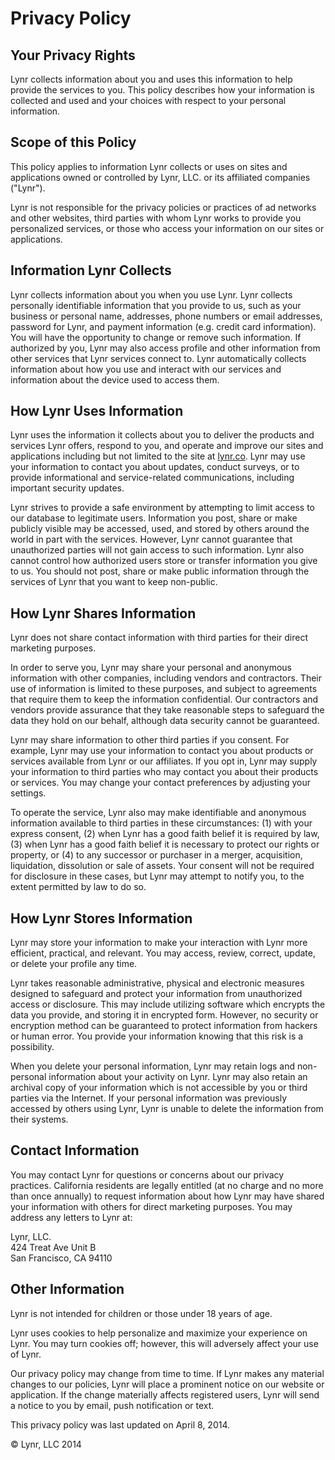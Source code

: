 # Privacy Policy

## Your Privacy Rights

Lynr collects information about you and uses this information to help provide the services to you. This policy describes how your information is collected and used and your choices with respect to your personal information.

## Scope of this Policy

This policy applies to information Lynr collects or uses on sites and applications owned or controlled by Lynr, LLC. or its affiliated companies ("Lynr").

Lynr is not responsible for the privacy policies or practices of ad networks and other websites, third parties with whom Lynr works to provide you personalized services, or those who access your information on our sites or applications.

## Information Lynr Collects

Lynr collects information about you when you use Lynr. Lynr collects personally identifiable information that you provide to us, such as your business or personal name, addresses, phone numbers or email addresses, password for Lynr, and payment information (e.g. credit card information). You will have the opportunity to change or remove such information. If authorized by you, Lynr may also access profile and other information from other services that Lynr services connect to. Lynr automatically collects information about how you use and interact with our services and information about the device used to access them.

## How Lynr Uses Information

Lynr uses the information it collects about you to deliver the products and services Lynr offers, respond to you, and operate and improve our sites and applications including but not limited to the site at [lynr.co](https://www.lynr.co). Lynr may use your information to contact you about updates, conduct surveys, or to provide informational and service-related communications, including important security updates.

Lynr strives to provide a safe environment by attempting to limit access to our database to legitimate users. Information you post, share or make publicly visible may be accessed, used, and stored by others around the world in part with the services. However, Lynr cannot guarantee that unauthorized parties will not gain access to such information. Lynr also cannot control how authorized users store or transfer information you give to us. You should not post, share or make public information through the services of Lynr that you want to keep non-public.

## How Lynr Shares Information

Lynr does not share contact information with third parties for their direct marketing purposes.

In order to serve you, Lynr may share your personal and anonymous information with other companies, including vendors and contractors. Their use of information is limited to these purposes, and subject to agreements that require them to keep the information confidential. Our contractors and vendors provide assurance that they take reasonable steps to safeguard the data they hold on our behalf, although data security cannot be guaranteed.

Lynr may share information to other third parties if you consent. For example, Lynr may use your information to contact you about products or services available from Lynr or our affiliates. If you opt in, Lynr may supply your information to third parties who may contact you about their products or services. You may change your contact preferences by adjusting your settings.

To operate the service, Lynr also may make identifiable and anonymous information available to third parties in these circumstances: (1) with your express consent, (2) when Lynr has a good faith belief it is required by law, (3) when Lynr has a good faith belief it is necessary to protect our rights or property, or (4) to any successor or purchaser in a merger, acquisition, liquidation, dissolution or sale of assets. Your consent will not be required for disclosure in these cases, but Lynr may attempt to notify you, to the extent permitted by law to do so.

## How Lynr Stores Information

Lynr may store your information to make your interaction with Lynr more efficient, practical, and relevant. You may access, review, correct, update, or delete your profile any time.

Lynr takes reasonable administrative, physical and electronic measures designed to safeguard and protect your information from unauthorized access or disclosure. This may include utilizing software which encrypts the data you provide, and storing it in encrypted form. However, no security or encryption method can be guaranteed to protect information from hackers or human error. You provide your information knowing that this risk is a possibility.

When you delete your personal information, Lynr may retain logs and non-personal information about your activity on Lynr. Lynr may also retain an archival copy of your information which is not accessible by you or third parties via the Internet. If your personal information was previously accessed by others using Lynr, Lynr is unable to delete the information from their systems.

## Contact Information

You may contact Lynr for questions or concerns about our privacy practices. California residents are legally entitled (at no charge and no more than once annually) to request information about how Lynr may have shared your information with others for direct marketing purposes. You may address any letters to Lynr at:

Lynr, LLC.<br />
424 Treat Ave Unit B<br />
San Francisco, CA 94110

## Other Information

Lynr is not intended for children or those under 18 years of age.

Lynr uses cookies to help personalize and maximize your experience on Lynr. You may turn cookies off; however, this will adversely affect your use of Lynr.

Our privacy policy may change from time to time. If Lynr makes any material changes to our policies, Lynr will place a prominent notice on our website or application. If the change materially affects registered users, Lynr will send a notice to you by email, push notification or text.

This privacy policy was last updated on April 8, 2014.

&copy; Lynr, LLC 2014
